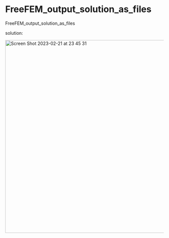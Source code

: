 # FreeFEM_output_solution_as_files
FreeFEM_output_solution_as_files


solution:

<img width="612" alt="Screen Shot 2023-02-21 at 23 45 31" src="https://user-images.githubusercontent.com/1296728/220376642-d1a605f8-360a-4d53-8f13-193a754c3d38.png">
